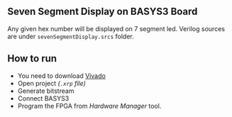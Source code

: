 ## Seven Segment Display on BASYS3 Board

Any given hex number will be displayed on 7 segment led. Verilog sources are under `sevenSegmentDisplay.srcs` folder.

## How to run

 - You need to download [Vivado](https://www.xilinx.com/support/download.html)
 - Open project *(`.xrp` file)*
 - Generate bitstream
 - Connect BASYS3
 - Program the FPGA from *Hardware Manager* tool.